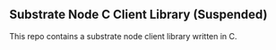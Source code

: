 ## Substrate Node C Client Library (Suspended)
This repo contains a substrate node client library written in C.

